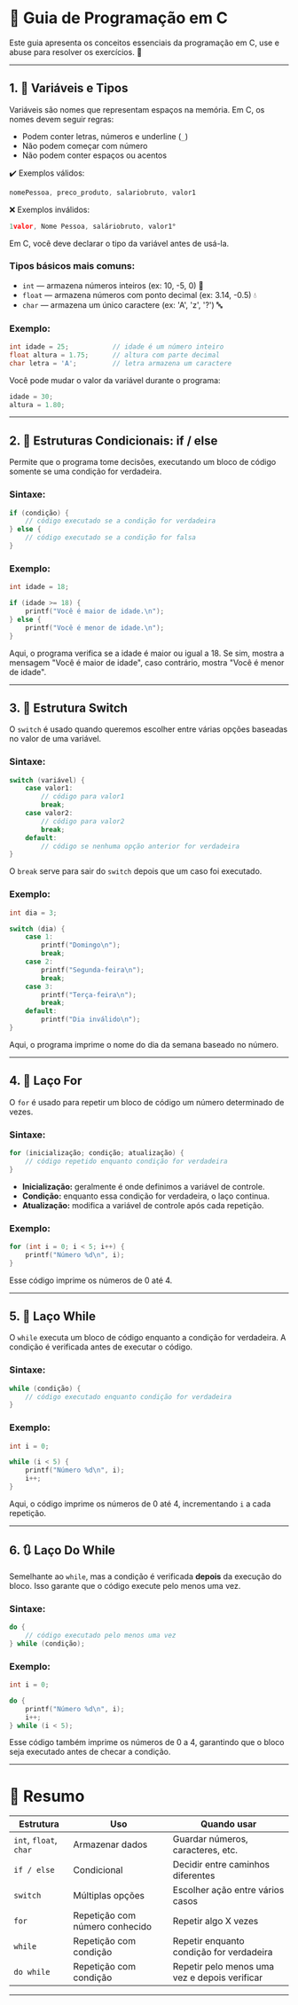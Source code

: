 
# 📘 Guia de Programação em C

Este guia apresenta os conceitos essenciais da programação em C, use e abuse para resolver os exercícios. 🚀

---

## 1. 🧮 Variáveis e Tipos

Variáveis são nomes que representam espaços na memória. Em C, os nomes devem seguir regras:

- Podem conter letras, números e underline (`_`)
- Não podem começar com número
- Não podem conter espaços ou acentos

✔️ Exemplos válidos:
```c
nomePessoa, preco_produto, salariobruto, valor1
```

❌ Exemplos inválidos:
```c
1valor, Nome Pessoa, saláriobruto, valor1°
```

Em C, você deve declarar o tipo da variável antes de usá-la.

### Tipos básicos mais comuns:

- `int` — armazena números inteiros (ex: 10, -5, 0) 🔢
- `float` — armazena números com ponto decimal (ex: 3.14, -0.5) 💧
- `char` — armazena um único caractere (ex: 'A', 'z', '?') 🔤

### Exemplo:

```c
int idade = 25;           // idade é um número inteiro
float altura = 1.75;      // altura com parte decimal
char letra = 'A';         // letra armazena um caractere
```

Você pode mudar o valor da variável durante o programa:

```c
idade = 30;
altura = 1.80;
```

---

## 2. 🤔 Estruturas Condicionais: if / else

Permite que o programa tome decisões, executando um bloco de código somente se uma condição for verdadeira.

### Sintaxe:

```c
if (condição) {
    // código executado se a condição for verdadeira
} else {
    // código executado se a condição for falsa
}
```

### Exemplo:

```c
int idade = 18;

if (idade >= 18) {
    printf("Você é maior de idade.\n");
} else {
    printf("Você é menor de idade.\n");
}
```

Aqui, o programa verifica se a idade é maior ou igual a 18. Se sim, mostra a mensagem "Você é maior de idade", caso contrário, mostra "Você é menor de idade".

---

## 3. 🔄 Estrutura Switch

O `switch` é usado quando queremos escolher entre várias opções baseadas no valor de uma variável.

### Sintaxe:

```c
switch (variável) {
    case valor1:
        // código para valor1
        break;
    case valor2:
        // código para valor2
        break;
    default:
        // código se nenhuma opção anterior for verdadeira
}
```

O `break` serve para sair do `switch` depois que um caso foi executado.

### Exemplo:

```c
int dia = 3;

switch (dia) {
    case 1:
        printf("Domingo\n");
        break;
    case 2:
        printf("Segunda-feira\n");
        break;
    case 3:
        printf("Terça-feira\n");
        break;
    default:
        printf("Dia inválido\n");
}
```

Aqui, o programa imprime o nome do dia da semana baseado no número.

---

## 4. 🔁 Laço For

O `for` é usado para repetir um bloco de código um número determinado de vezes.

### Sintaxe:

```c
for (inicialização; condição; atualização) {
    // código repetido enquanto condição for verdadeira
}
```

- **Inicialização:** geralmente é onde definimos a variável de controle.
- **Condição:** enquanto essa condição for verdadeira, o laço continua.
- **Atualização:** modifica a variável de controle após cada repetição.

### Exemplo:

```c
for (int i = 0; i < 5; i++) {
    printf("Número %d\n", i);
}
```

Esse código imprime os números de 0 até 4.

---

## 5. 🔄 Laço While

O `while` executa um bloco de código enquanto a condição for verdadeira. A condição é verificada antes de executar o código.

### Sintaxe:

```c
while (condição) {
    // código executado enquanto condição for verdadeira
}
```

### Exemplo:

```c
int i = 0;

while (i < 5) {
    printf("Número %d\n", i);
    i++;
}
```

Aqui, o código imprime os números de 0 até 4, incrementando `i` a cada repetição.

---

## 6. 🔃 Laço Do While

Semelhante ao `while`, mas a condição é verificada **depois** da execução do bloco. Isso garante que o código execute pelo menos uma vez.

### Sintaxe:

```c
do {
    // código executado pelo menos uma vez
} while (condição);
```

### Exemplo:

```c
int i = 0;

do {
    printf("Número %d\n", i);
    i++;
} while (i < 5);
```

Esse código também imprime os números de 0 a 4, garantindo que o bloco seja executado antes de checar a condição.

---

# 📝 Resumo

| Estrutura    | Uso                              | Quando usar                               |
|--------------|---------------------------------|------------------------------------------|
| `int`, `float`, `char` | Armazenar dados               | Guardar números, caracteres, etc.        |
| `if / else`  | Condicional                     | Decidir entre caminhos diferentes        |
| `switch`     | Múltiplas opções                | Escolher ação entre vários casos         |
| `for`        | Repetição com número conhecido | Repetir algo X vezes                      |
| `while`      | Repetição com condição          | Repetir enquanto condição for verdadeira  |
| `do while`   | Repetição com condição          | Repetir pelo menos uma vez e depois verificar |

---
